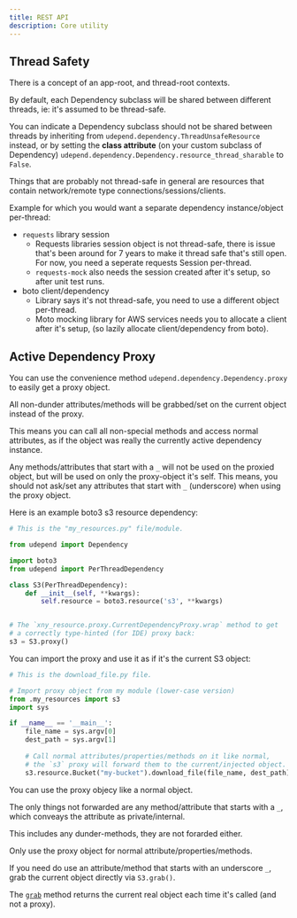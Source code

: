 ```yaml
---
title: REST API
description: Core utility
---
```


## Thread Safety

There is a concept of an app-root, and thread-root contexts.

By default, each Dependency subclass will be shared between different threads,
ie: it's assumed to be thread-safe.

You can indicate a Dependency subclass should not be shared between threads
by inheriting from `udepend.dependency.ThreadUnsafeResource` instead,
or by setting the **class attribute** (on your custom subclass of Dependency)
`udepend.dependency.Dependency.resource_thread_sharable` to `False`.

Things that are probably not thread-safe in general
are resources that contain network/remote type connections/sessions/clients.

Example for which you would want a separate dependency instance/object per-thread:

- `requests` library session
  - Requests libraries session object is not thread-safe, there is issue that's been around for 7 years
    to make it thread safe that's still open. For now, you need a seperate requests Session per-thread.
  - `requests-mock` also needs the session created after it's setup, so after unit test runs.
- boto client/dependency
  - Library says it's not thread-safe, you need to use a different object per-thread.
  - Moto mocking library for AWS services needs you to allocate a client after it's setup,
    (so lazily allocate client/dependency from boto).

## Active Dependency Proxy

You can use the convenience method `udepend.dependency.Dependency.proxy` to easily get a
proxy object.

All non-dunder attributes/methods will be grabbed/set on the current object instead of the proxy.

This means you can call all non-special methods and access normal attributes,
as if the object was really the currently active dependency instance.

Any methods/attributes that start with a `_` will not be used on the proxied object,
but will be used on only the proxy-object it's self.
This means, you should not ask/set any attributes that start with `_` (underscore)
when using the proxy object.

Here is an example boto3 s3 resource dependency:

```python
# This is the "my_resources.py" file/module.

from udepend import Dependency

import boto3
from udepend import PerThreadDependency

class S3(PerThreadDependency):
    def __init__(self, **kwargs):
        self.resource = boto3.resource('s3', **kwargs)


# The `xny_resource.proxy.CurrentDependencyProxy.wrap` method to get
# a correctly type-hinted (for IDE) proxy back:
s3 = S3.proxy()
```

You can import the proxy and use it as if it's the current S3 object:

```python
# This is the download_file.py file.

# Import proxy object from my module (lower-case version)
from .my_resources import s3
import sys

if __name__ == '__main__':
    file_name = sys.argv[0]
    dest_path = sys.argv[1]
    
    # Call normal attributes/properties/methods on it like normal,
    # the `s3` proxy will forward them to the current/injected object.
    s3.resource.Bucket("my-bucket").download_file(file_name, dest_path)
```

You can use the proxy objecy like a normal object.

The only things not forwarded are any method/attribute that starts
with a `_`, which conveays the attribute as private/internal.

This includes any dunder-methods, they are not forarded either.

Only use the proxy object for normal attribute/properties/methods.

If you need do use an attribute/method that starts with an underscore `_`,
grab the current object directly via `S3.grab()`.

The [`grab`](api/udepend/dependency.html#udepend.dependency.Dependency.grab)
method returns the current real object each time it's called (and not a proxy).
